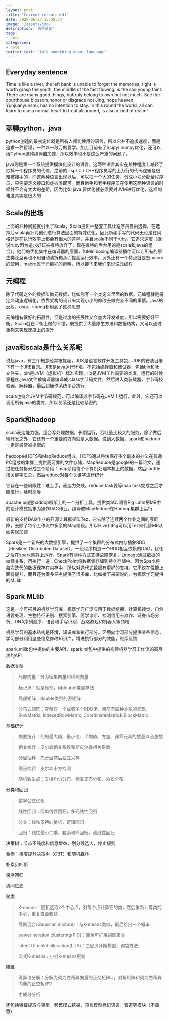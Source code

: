 ```yaml
---
layout: post
title: "Current research(4)"
date: 2020-06-23 15:58:34
image: '/assets/img/'
description: '语言杂谈'
tags:
- note
categories:
- note
twitter_text: 'talk something about language'
---
```


## Everyday sentence

Time is like a river, the left bank is unable to forget the memories, right is worth grasp the youth, the middle of the fast flowing, is the sad young faint. There are many good things, buttruly belong to own but not much. See the courthouse blossom,honor or disgrace not Jing, hope heaven Yunjuanyunshu, has no intention to stay. In this round the world, all can learn to use a normal heart to treat all around, is also a kind of realm!

## 聊聊python，java

python创造的最初定位就是所有人都能使用的语言，所以它并不追求速度，而是追求一种哲理，一种以一敌万的哲学。加上目前有了Scipy/ numpy优化，还可以用Cython这种编译器加速，所以效率也不是这么严重的问题了。

java则是第一个系统提供模块化设计的语言。这两种语言其实在某种程度上减轻了炒掉一个程序员的代价，之前的 lisp/ C / C++程序员写的上万行的代码逻辑是很难被接手的，而这两种语言出现以后，可以把一个大的任务，分成小块分配给程序员，只需要定义接口和虚拟类即可。而且新手和老手程序员在使用这两种语言的时候并不会有太大的差距，因为比如 java 要优化就必须要对JVM进行优化，这样的难度其实是很大的

## Scala的出场

上面的种种问题就引出了Scala，Scala提供一整套工具让程序员自由选择，在选择后scala再针对他们进行算法层面的特殊优化。因此新老手写的代码无论是在风格还是在执行效率上都会有很大的差异，并且scala不同于ruby，它追求速度（据说ruby因为追求好玩被推特放弃了，现在推特的后台用的是scala和java的组合）。他们的优化集中在编译器的层面，如Miniboxing编译器插件可以让所有的原生类泛型再也不用自动装拆箱从而提高运行效率。另外还有一个特点就是宏macro的使用，macro属于元编程的范畴，所以接下来我们来说说元编程

## 元编程

除了代码之外的数据叫做元数据，比如你写一个类定义里面的数据。元编程就是将定义动态逻辑化，依靠架构的设计来实现小小的修改去做完全不同的事情。java的反射，osgi，spring都用到了这种思想

元编程有很好的拓展性，但是过度的拓展性又会加大开发难度，所以需要好好平衡。Scala就在平衡上做的不错，既提供了大量原生方法和数据结构，又可以通过重构来实现速度上的提升

## java和scala是什么关系呢

说起java，有三个概念经常被提起，JDK是语言软件开发工具包，JDK的安装目录下有一个JRE目录。JRE是java运行环境，不包括编译器和调试器，包括bin和lib文件夹，bin是JVM（虚拟机）标准实现，lib是JVM工作需要的类库。运行的时候源程序.java文件被编译器编译成.class字节码文件，然后进入类装载器，字节码校验器，解释器，最后到操作系统平台执行

scala也符合JVM字节码规范，可以编译成字节码在JVM上运行，此外，它还可以调用所有java的类库，所以关系还是比较紧密的

## Spark和hadoop

scala表达能力强，适合写处理数据，长期运行，吞吐量比较大的服务，除了做后端开发之外，它还有一个重要的方向就是大数据。说到大数据，spark和hadoop一定是最常被提起的

hadoop由HDFS和MapReduce组成，HDFS通过将块保存多个副本的办法在普通PC组成的集群上提供高可靠的文件存储，MapReduce是google的一篇论文，通过把任务拆分成三个阶段：map阶段每个计算机处理本机上的数据，然后shuffle按关键字汇总，然后reduce对每个关键字进行统计

它存在一些局限性：难上手，表达力欠缺，reduce task要等map task完成之后才能进行，延时高等

apache pig是hadoop框架上的一个分析工具，提供类SQL语言Pig Latin把MR中的设计模式抽象为操作DAG作业，编译成MapReduce在Hadoop集群上运行

最新的支持DAG作业的开源计算框架叫Tez，它去除了连续两个作业之间的写屏障，去除了每个工作流中多余的Map阶段。所以Hive和Pig可以用Tez来代替MR从而实现加速

Spark是一个新兴的大数据引擎，提供了一个集群的分布式内存抽象RDD（Resilient Distributed Dataset），一段程序构造一个RDD相互依赖的DAG，优化之后在spark集群上运行。Spark有两种方式支持故障恢复，Lineage通过数据的血缘关系，再执行一遍；CheckPoint将数据集存储到持久存储中。因为Spark将每次迭代的数据保存在内存中，所以对迭代式数据有更好的支持。它不仅在性能上面有提升，而且还为很多任务提供了很多库，比如接下来要说的，为机器学习提供的MLlib

## Spark MLlib

这是一个可拓展的机器学习库，机器学习广泛应用于数据挖掘、计算机视觉、自然语言处理、生物特征识别、搜索引擎、医学诊断、检测信用卡欺诈、证券市场分析、DNA序列测序、语音和手写识别、战略游戏和机器人等领域

机器学习的基本结构是环境，知识库和执行部分。环境向学习部分提供某些信息，学习部分利用这些信息修改知识库，增进执行部分的效能，继续反馈

spark.mllib包中提供的主要API，spark.ml包中提供的构建机器学习工作流的高层次的API

数据类型

> 局部向量：分为密集向量和稀疏向量
>
> 标记点：就是标签，用double类型存储
>
> 局部矩阵：double类型的密矩阵
>
> 分布式矩阵：存储在一个或者多个RDD里，目前有四种类型的实现，RowMatrix, IndexedRowMatrix, CoordinateMatrix和BlockMatrix

基础统计

> 摘要统计：列的最大值、最小值、平均值、方差、非零元素的数量以及总数
>
> 相关统计：皮尔森相关系数和斯皮尔森相关系数
>
> 分层抽样：先分层然后独立采样
>
> 假设检验：皮尔森卡方检测
>
> 随机数生成：支持均匀分布、标准正态分布、泊松分布

分类和回归

> 数学公式优化
>
> 线性回归：简单线性回归，多元线性回归
>
> 分类：线性支持向量机，逻辑回归
>
> 回归：线性最小二乘，套索和岭回归，流线性回归

决策树：节点不纯度和信息增益，划分候选人，停止规则

合奏：梯度提升决策树（GBT）和随机森林

朴素贝叶斯

保序回归

协同过滤

聚类

> K-means：随机选取k个中心点，对每个点计算它的类，然后重新计算类的中心，重复直至收敛
>
> 高斯混合(Gaussian mixture)：与k-means类似，最后给出一个概率
>
> power iteration clustering(PIC)：简单可扩展的图聚类
>
> latent Dirichlet allocation(LDA)：三层贝叶斯模型，词袋方法
>
> 流式K-means：小批k-means更新

降维

> 奇异值分解：分解为列为左奇异向量的正交矩阵U，对角矩阵和列为右奇异向量的正交矩阵V
>
> 主成分分析

还包括特征提取与转型，频繁模式挖掘，预言模型标记语言，管道等模块（不熟悉）



